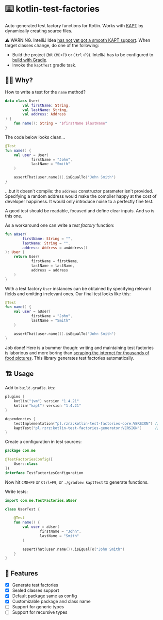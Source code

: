 # ⌨️ kotlin-test-factories

Auto-generated test factory functions for Kotlin. Works with 
[KAPT](https://kotlinlang.org/docs/reference/kapt.html)
by dynamically creating source files.

⚠️ WARNING. IntelliJ Idea
[has not yet got a smooth KAPT support](https://youtrack.jetbrains.com/issue/KT-15040). 
When target classes change, do one of the following:

- Build the project (hit `CMD+F9` or `Ctrl+F9`). 
  IntelliJ has to be configured to [build with Gradle](https://www.jetbrains.com/help/idea/gradle.html#gradle_settings_access). 
- Invoke the `kaptTest` gradle task. 

## 🤷‍♀️ Why?
How to write a test for the `name` method?
```kotlin
data class User(
        val firstName: String, 
        val lastName: String, 
        val address: Address
) { 
    fun name(): String = "$firstName $lastName"
}
```
The code below looks clean...
```kotlin
@Test
fun name() {
    val user = User(
            firstName = "John",
            lastName = "Smith"
    )

    assertThat(user.name()).isEqualTo("John Smith")
}
```
...but it doesn't compile: the `address` constructor parameter isn't provided.
Specifying a random address would make the compiler happy
at the cost of developer happiness. It would only introduce noise to
a perfectly fine test.

A good test should be readable, focused and define clear inputs. And so is this one.

As a workaround one can write a *test factory* function:
```kotlin
fun aUser(
        firstName: String = "",
        lastName: String = "",
        address: Address = anAddress()
): User {
    return User(
            firstName = firstName,
            lastName = lastName,
            address = address
    )
}
```
With a test factory `User` instances can be obtained by specifying relevant fields
and omitting irrelevant ones. Our final test looks like this:
```kotlin
@Test
fun name() {
    val user = aUser(
            firstName = "John",
            lastName = "Smith"
    )

    assertThat(user.name()).isEqualTo("John Smith")
}
```

Job done! Here is a bummer though: writing and maintaining test factories
is laborious and more boring than
[scraping the internet for thousands of food pictures](https://www.youtube.com/watch?t=135&v=vIci3C4JkL0).
This library generates test factories automatically.

## 🏗 Usage
Add to `build.gradle.kts`:

```kotlin
plugins {
    kotlin("jvm") version "1.4.21"
    kotlin("kapt") version "1.4.21"
}

dependencies {
    testImplementation("pl.rzrz:kotlin-test-factories-core:VERSION") // annotations + support for generated factories
    kaptTest("pl.rzrz:kotlin-test-factories-generator:VERSION")      // generator
}
```

Create a configuration in test sources: 
```kotlin
package com.me

@TestFactoriesConfig([
    User::class
])
interface TestFactoriesConfiguration
```
Now hit `CMD+F9` or `Ctrl+F9`, or `./gradlew kaptTest` to generate functions.

Write tests:
```kotlin
import com.me.TestFactories.aUser

class UserTest {

    @Test
    fun name() {
        val user = aUser(
                firstName = "John",
                lastName = "Smith"
        )

        assertThat(user.name()).isEqualTo("John Smith")
    }
}
```


## 📃 Features

 - [x] Generate test factories
 - [x] Sealed classes support
 - [x] Default package same as config
 - [x] Customizable package and class name
 - [ ] Support for generic types
 - [ ] Support for recursive types